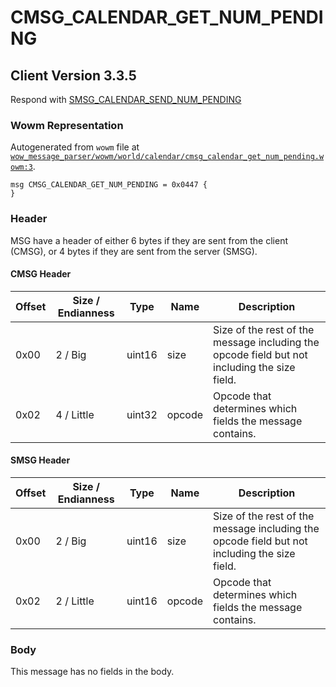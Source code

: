 # CMSG_CALENDAR_GET_NUM_PENDING

## Client Version 3.3.5

Respond with [SMSG_CALENDAR_SEND_NUM_PENDING](./smsg_calendar_send_num_pending.md)

### Wowm Representation

Autogenerated from `wowm` file at [`wow_message_parser/wowm/world/calendar/cmsg_calendar_get_num_pending.wowm:3`](https://github.com/gtker/wow_messages/tree/main/wow_message_parser/wowm/world/calendar/cmsg_calendar_get_num_pending.wowm#L3).
```rust,ignore
msg CMSG_CALENDAR_GET_NUM_PENDING = 0x0447 {
}
```
### Header

MSG have a header of either 6 bytes if they are sent from the client (CMSG), or 4 bytes if they are sent from the server (SMSG).

#### CMSG Header

| Offset | Size / Endianness | Type   | Name   | Description |
| ------ | ----------------- | ------ | ------ | ----------- |
| 0x00   | 2 / Big           | uint16 | size   | Size of the rest of the message including the opcode field but not including the size field.|
| 0x02   | 4 / Little        | uint32 | opcode | Opcode that determines which fields the message contains.|
#### SMSG Header

| Offset | Size / Endianness | Type   | Name   | Description |
| ------ | ----------------- | ------ | ------ | ----------- |
| 0x00   | 2 / Big           | uint16 | size   | Size of the rest of the message including the opcode field but not including the size field.|
| 0x02   | 2 / Little        | uint16 | opcode | Opcode that determines which fields the message contains.|

### Body

This message has no fields in the body.

